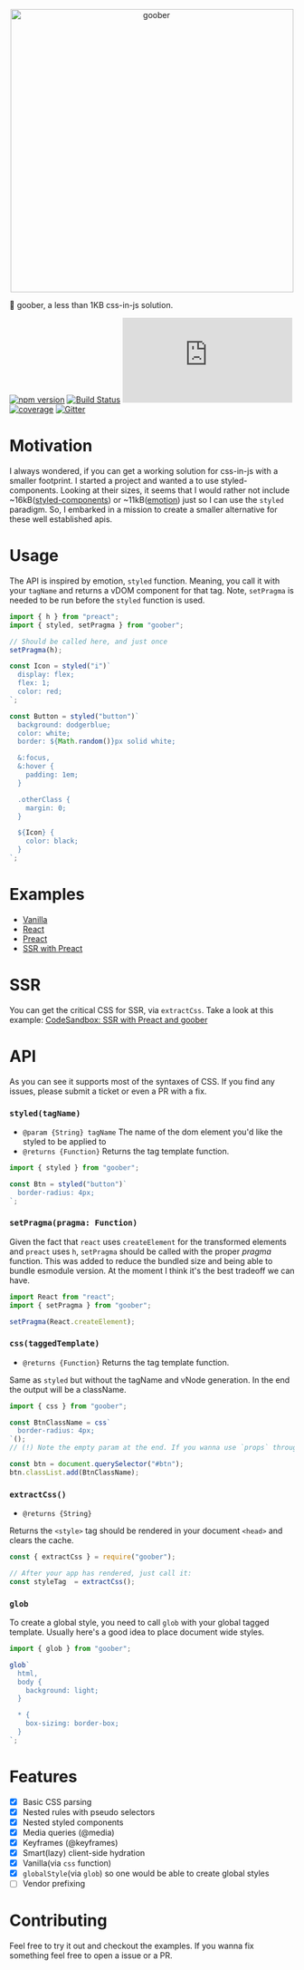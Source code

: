 <p align="center">
  <img src="https://i.imgur.com/hHXmkvE.png" width="500" alt="goober" />
</p>

🥜 goober, a less than 1KB css-in-js solution.

[![npm version](https://badge.fury.io/js/goober.svg?bust)](https://badge.fury.io/js/goober)
[![Build Status](https://travis-ci.org/cristianbote/goober.svg?branch=master)](https://travis-ci.org/cristianbote/goober)
[![gzip size](http://img.badgesize.io/https://unpkg.com/goober/dist/goober.js?compression=gzip)](https://unpkg.com/goober)
[![coverage](https://img.shields.io/codecov/c/github/cristianbote/goober.svg?maxAge=2592000)](https://codecov.io/github/cristianbote/goober?branch=master)
[![Gitter](https://img.shields.io/gitter/room/cristianbote/goober.svg?style=popout)](https://gitter.im/goober-project/community)

# Motivation
I always wondered, if you can get a working solution for css-in-js with a smaller footprint. I started a project and wanted a to use styled-components. Looking at their sizes, it seems that I would rather not include ~16kB([styled-components](https://github.com/styled-components/styled-components)) or ~11kB([emotion](https://github.com/emotion-js/emotion)) just so I can use the `styled` paradigm. So, I embarked in a mission to create a smaller alternative for these well established apis.

# Usage
The API is inspired by emotion, `styled` function. Meaning, you call it with your `tagName` and returns a vDOM component for that tag. Note, `setPragma` is needed to be run before the `styled` function is used.

```jsx
import { h } from "preact";
import { styled, setPragma } from "goober";

// Should be called here, and just once
setPragma(h);

const Icon = styled("i")`
  display: flex;
  flex: 1;
  color: red;
`;

const Button = styled("button")`
  background: dodgerblue;
  color: white;
  border: ${Math.random()}px solid white;

  &:focus,
  &:hover {
    padding: 1em;
  }

  .otherClass {
    margin: 0;
  }

  ${Icon} {
    color: black;
  }
`;
```

# Examples
* [Vanilla](https://codesandbox.io/s/qlywyp7z4q)
* [React](https://codesandbox.io/s/k0mnp40n7v)
* [Preact](https://codesandbox.io/s/r15wj2qm7o)
* [SSR with Preact](https://codesandbox.io/s/7m9zzl6746)

# SSR
You can get the critical CSS for SSR, via `extractCss`. Take a look at this example: [CodeSandbox: SSR with Preact and goober](https://codesandbox.io/s/7m9zzl6746)

# API
As you can see it supports most of the syntaxes of CSS. If you find any issues, please submit a ticket or even a PR with a fix.

### `styled(tagName)`
* `@param {String} tagName` The name of the dom element you'd like the styled to be applied to
* `@returns {Function}` Returns the tag template function.

```js
import { styled } from "goober";

const Btn = styled("button")`
  border-radius: 4px;
`;
```

### `setPragma(pragma: Function)`
Given the fact that `react` uses `createElement` for the transformed elements and `preact` uses `h`, `setPragma` should be called with the proper _pragma_ function. This was added to reduce the bundled size and being able to bundle esmodule version. At the moment I think it's the best tradeoff we can have.

```js
import React from "react";
import { setPragma } from "goober";

setPragma(React.createElement);
```

### `css(taggedTemplate)`
* `@returns {Function}` Returns the tag template function.

Same as `styled` but without the tagName and vNode generation. In the end the output will be a className.

```js
import { css } from "goober";

const BtnClassName = css`
  border-radius: 4px;
`();
// (!) Note the empty param at the end. If you wanna use `props` throughout the syntax this is the place to put them

const btn = document.querySelector("#btn");
btn.classList.add(BtnClassName);
```

### `extractCss()`
* `@returns {String}`

Returns the `<style>` tag should be rendered in your document `<head>` and clears the cache.

```js
const { extractCss } = require("goober");

// After your app has rendered, just call it:
const styleTag  = extractCss();
```

###  `glob`
To create a global style, you need to call `glob` with your global tagged template. Usually here's a good idea to place document wide styles.

```js
import { glob } from "goober";

glob`
  html,
  body {
    background: light;
  }

  * {
    box-sizing: border-box;
  }
`;
```

# Features
- [x] Basic CSS parsing
- [x] Nested rules with pseudo selectors
- [x] Nested styled components
- [x] Media queries (@media)
- [x] Keyframes (@keyframes)
- [x] Smart(lazy) client-side hydration
- [x] Vanilla(via `css` function)
- [x] `globalStyle`(via `glob`) so one would be able to create global styles
- [ ] Vendor prefixing

# Contributing
Feel free to try it out and checkout the examples. If you wanna fix something feel free to open a issue or a PR.
